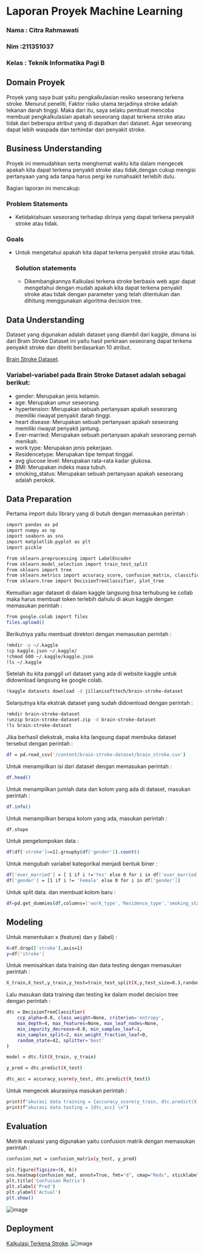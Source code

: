 # Laporan Proyek Machine Learning
### Nama : Citra Rahmawati
### Nim :211351037
### Kelas : Teknik Informatika Pagi B

## Domain Proyek
Proyek yang saya buat yaitu pengkalkulasian resiko seseorang terkena stroke. Menurut peneliti, Faktor risiko utama terjadinya stroke adalah tekanan darah tinggi. Maka dari itu, saya selaku pembuat mencoba membuat pengkalkulasian apakah seseorang dapat terkena stroke atau tidak dari beberapa atribut yang di dapatkan dari dataset. Agar seseorang dapat lebih waspada dan terhindar dari penyakit stroke.

## Business Understanding
Proyek ini memudahkan serta menghemat waktu kita dalam mengecek apakah kita dapat terkena penyakit stroke atau tidak,dengan cukup mengisi pertanyaan yang ada tanpa harus pergi ke rumahsakit terlebih dulu.

Bagian laporan ini mencakup:

### Problem Statements
- Ketidaktahuan seseorang terhadap dirinya yang dapat terkena penyakit stroke atau tidak.

### Goals
- Untuk mengetahui apakah kita dapat terkena penyakit stroke atau tidak.

    ### Solution statements
    - Dikembangkannya Kalkulasi terkena stroke berbasis web agar dapat mengetahui dengan mudah apakah kita dapat terkena penyakit stroke atau tidak dengan parameter yang telah ditentukan dan dihitung menggunakan algoritma decision tree.

## Data Understanding
Dataset yang digunakan adalah dataset yang diambil dari kaggle, dimana isi dari Brain Stroke Dataset ini yaitu hasil perkiraan seseorang dapat terkena penyakit stroke dan diteliti berdasarkan 10 atribut.

[Brain Stroke Dataset](https://www.kaggle.com/datasets/jillanisofttech/brain-stroke-dataset/data).

### Variabel-variabel pada Brain Stroke Dataset adalah sebagai berikut:
- gender: Merupakan jenis kelamin.
- age: Merupakan umur seseorang.
- hypertension: Merupakan sebuah pertanyaan apakah seseorang memiliki riwayat penyakit darah tinggi.
- heart disease: Merupakan sebuah pertanyaan apakah seseorang memiliki riwayat penyakit jantung.
- Ever-married: Merupakan sebuah pertanyaan apakah seseorang pernah menikah.
- work type: Merupakan jenis pekerjaan.
- Residencetype: Merupakan tipe tempat tinggal.
- avg glucose level: Merupakan rata-rata kadar glukosa.
- BMI: Merupakan indeks masa tubuh.
- smoking_status: Merupakan sebuah pertanyaan apakah seseorang adalah perokok.

## Data Preparation
Pertama import dulu library yang di butuh dengan memasukan perintah :
```bash
import pandas as pd
import numpy as np
import seaborn as sns
import matplotlib.pyplot as plt
import pickle
```
```bash
from sklearn.preprocessing import LabelEncoder
from sklearn.model_selection import train_test_split
from sklearn import tree
from sklearn.metrics import accuracy_score, confusion_matrix, classification_report
from sklearn.tree import DecisionTreeClassifier, plot_tree
```

Kemudian agar dataset di dalam kaggle langsung bisa terhubung ke collab maka harus membuat token terlebih dahulu di akun kaggle dengan memasukan perintah :
```bash
from google.colab import files
files.upload()
```

Berikutnya yaitu membuat direktori dengan memasukan perintah :
```bash
!mkdir -p ~/.kaggle
!cp kaggle.json ~/.kaggle/
!chmod 600 ~/.kaggle/kaggle.json
!ls ~/.kaggle
```

Setelah itu kita panggil url dataset yang ada di website kaggle untuk didownload langsung ke google colab.
```bash
!kaggle datasets download -d jillanisofttech/brain-stroke-dataset
```

Selanjutnya kita ekstrak dataset yang sudah didownload dengan perintah :
```bash
!mkdir brain-stroke-dataset
!unzip brain-stroke-dataset.zip -d brain-stroke-dataset
!ls brain-stroke-dataset
```

Jika berhasil diekstrak, maka kita langsung dapat membuka dataset tersebut dengan perintah :
```bash
df = pd.read_csv('/content/brain-stroke-dataset/brain_stroke.csv')
```

Untuk menampilkan isi dari dataset dengan memasukan perintah :
```bash
df.head()
```

Untuk menampilkan jumlah data dan kolom yang ada di dataset, masukan perintah :
```bash
df.info()
```

Untuk menampilkan berapa kolom yang ada, masukan perintah :
```bash
df.shape
```

Untuk pengelompokan data :
```bash
df[df['stroke']==1].groupby(df['gender']).count()
```

Untuk mengubah variabel kategorikal menjadi bentuk biner :
```bash
df['ever_married'] = [ 1 if i !='Yes' else 0 for i in df['ever_married'] ]
df['gender'] = [1 if i != 'Female' else 0 for i in df['gender']]
```

Untuk split data. dan membuat kolom baru :
```bash
df=pd.get_dummies(df,columns=['work_type','Residence_type','smoking_status'])
```

## Modeling
Untuk menentukan x (feature) dan y (label) :
```bash
X=df.drop(['stroke'],axis=1)
y=df['stroke']
```

Untuk memisahkan data training dan data testing dengan memasukan perintah :
```bash
X_train,X_test,y_train,y_test=train_test_split(X,y,test_size=0.3,random_state=0)
```

Lalu masukan data training dan testing ke dalam model decision tree dengan perintah :
```bash
dtc = DecisionTreeClassifier(
    ccp_alpha=0.0, class_weight=None, criterion='entropy',
    max_depth=4, max_features=None, max_leaf_nodes=None,
    min_impurity_decrease=0.0, min_samples_leaf=1,
    min_samples_split=2, min_weight_fraction_leaf=0,
    random_state=42, splitter='best'
)

model = dtc.fit(X_train, y_train)

y_pred = dtc.predict(X_test)

dtc_acc = accuracy_score(y_test, dtc.predict(X_test))
```

Untuk mengecek akurasinya masukan perintah :
```bash
print(f"akurasi data training = {accuracy_score(y_train, dtc.predict(X_train))}")
print(f"akurasi data testing = {dtc_acc} \n")
```

## Evaluation
Metrik evaluasi yang digunakan yaitu confusion matrik dengan memasukan perintah :
```bash
confusion_mat = confusion_matrix(y_test, y_pred)
```
```bash
plt.figure(figsize=(6, 6))
sns.heatmap(confusion_mat, annot=True, fmt="d", cmap="Reds", xticklabels=dtc.classes_, yticklabels=dtc.classes_)
plt.title('Confusion Matrix')
plt.xlabel('Pred')
plt.ylabel('Actual')
plt.show()
```
![image](https://github.com/citrarahma1/uasd3/assets/149367504/c6f6a3f9-82a9-4b86-a914-c7d146f159f6)

## Deployment
[Kalkulasi Terkena Stroke](https://uasdecisiontree.streamlit.app/).
![image](https://github.com/citrarahma1/uasd3/assets/149367504/bf983388-fd78-4d81-937b-60e409b063d8)


